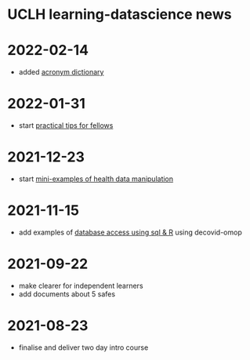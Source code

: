 # UCLH learning-datascience news

# 2022-02-14

* added [acronym dictionary](https://github.com/uclh-criu/learning-datascience/blob/master/documents/acronym-dictionary-health-data-uclh.md)

# 2022-01-31

* start [practical tips for fellows](https://github.com/uclh-criu/learning-datascience/blob/master/documents/uclh-data-fellows-practical-tips.md)

# 2021-12-23

* start [mini-examples of health data manipulation](https://github.com/uclh-criu/learning-datascience/blob/master/examples-mini/_readme-examples-mini.md)

# 2021-11-15

* add examples of [database access using sql & R](https://github.com/uclh-criu/learning-datascience/tree/master/database-use) using decovid-omop

# 2021-09-22

* make clearer for independent learners
* add documents about 5 safes

# 2021-08-23

* finalise and deliver two day intro course

